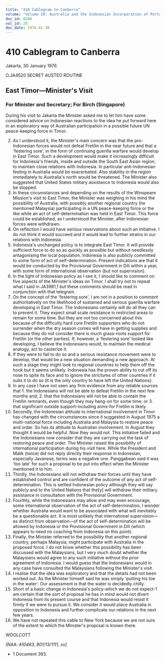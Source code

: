 ```yaml
---
title: "410 Cablegram to Canberra"
volume: "Volume 20: Australia and the Indonesian Incorporation of Portuguese Timor, 1974-1976"
doc_id: 8248
vol_id: 20
doc_date: 1976-01-30
---
```


# 410 Cablegram to Canberra

Jakarta, 30 January 1976

O.JA4520 SECRET AUSTEO ROUTINE

## East Timor—Minister's Visit

### For Minister and Secretary; For Birch (Singapore)

During his visit to Jakarta the Minister asked me to let him have some considered advice on Indonesian reactions to the idea he put forward here in an exploratory way of Australian participation in a possible future UN peace-keeping force in Timor.

  2. As I understood it, the Minister's main concern was that the pro-Indonesian forces would not defeat Fretilin in the near future and that a 'festering sore', in the form of continuing guerilla warfare would develop in East Timor. Such a development would make it increasingly difficult for Indonesia's friends, inside and outside the South East Asian region, to maintain close relations with Indonesia. In particular anti-Indonesian feeling in Australia would be exacerbated. Also stability in the region immediately to Australia's north would be threatened. The Minister also suggested that United States military assistance to Indonesia would also be stopped.
  3. In these circumstances and depending on the results of the Winspeare Mission's visit to East Timor, the Minister was weighing in his mind the possibility of Australia, with possibly another regional country (he mentioned Malaysia) participating in a UN peace-keeping force or the like while an act of self-determination was held in East Timor. This force could be established, as I understood the Minister, after Indonesian forces were withdrawn.
  4. On reflection I would have serious reservations about such an initiative. I do not think it would succeed and it would lead to further strains in our relations with Indonesia.
  5. Indonesia's unchanged policy is to integrate East Timor. It will provide sufficient force to do so as quickly as possible but without needlessly antagonising the local population. Indonesia is also publicly committed to some form of act of self-determination. Present indications are that it would be conducted by the Provisional Government in Dili within a year, with some form of international observation (but not supervision).
  6. In the light of Indonesian policy as I see it, I should like to comment on five aspects of the Minister's ideas on Timor. I shall try not to repeat what I said in JA3981,1 but these comments should be read in conjunction with that telegram.
  7. On the concept of the 'festering sore', I am not in a position to comment authoritatively on the likelihood of sustained and serious guerilla warfare developing in East Timor. The Indonesians certainly will do all they can to prevent it. They expect small scale resistance in restricted areas to remain for some time. But they are not too concerned about this because of the difficulty hard core Fretilin supporters who do not surrender when the dry season comes will have in getting supplies and because they do not consider there is much grass-roots support for Fretilin (or the other parties). If, however, a 'festering sore' looked like developing, I believe the Indonesians would, to maintain the medical analogy, act to cauterize it.
  8. If they were to fail to do so and a serious resistance movement were to develop, that would be a new situation demanding a new approach. At such a stage they might look to regional countries to help them off the hook but it seems unlikely. Indonesia has the proven ability to cut off its nose to spite its face and to ignore the strictures of other countries if it suits it to do so (it is the only country to have left the United Nations).
  9. In any case I have not seen any firm evidence from any reliable sources that 
    1. the Indonesians will not be able to defeat Fretilin in the next few months and;
    2. that the Indonesians will not be able to contain the Fretilin remnants, even though they may hang-on for some time; or
    3. that significant outside support-including arms-for Fretilin is likely.
  10. Secondly, the Indonesian attitude to international involvement in Timor has changed with the circumstances since it suggested in August 1975 a multi-national force including Australia and Malaysia to restore peace and order. So has its attitude to Australian involvement. In August they thought it would be helpful. Now they would not. This initiative failed and the Indonesians now consider that they are carrying out the task of restoring peace and order. The Minister raised the possibility of international participation during his visit here. While the President and Malik (twice) did not reply directly their response in Indonesian, especially Javanese, terms was a negative one. Panggabean said it was 'too late' for such a proposal to be put into effect when the Minister mentioned it to him.
  11. Thirdly, the Indonesians will not withdraw their forces until they have established control and are confident of the outcome of any act of self-determination. This is settled Indonesian policy although they will say publicly and to the United Nations that the[y] will withdraw their military assistance in consultation with the Provisional Government.
  12. Fourthly, while the Indonesians may allow and may even encourage, some international observation of the act of self-determination, I wonder whether Australia would want to be associated with what will inevitably be a questionable act. It is most unlikely that international supervision—as distinct from observation—of the act of self-determination will be allowed by Indonesia or the Provisional Government in Dili (which appears to need no coaching from Indonesia on this point).
  13. Finally, the Minister referred to the possibility that another regional country, perhaps Malaysia, might participate with Australia in the proposed force. I do not know whether this possibility has been discussed with the Malaysians, but I very much doubt whether the Malaysians would agree to any such initiative without the prior agreement of Indonesia. I would guess that the Indonesians would in any case have consulted the Malaysians following the Minister's visit.
  14. I realise that the idea was exploratory and that the details had not been worked out. As the Minister himself said he was simply 'putting his toe in the water'. Our assessment is that the water is decidedly chilly.
  15. Short of a basic change in Indonesia's policy-which we do not expect-1 am certain that the sort of proposal he has in mind would not divert Indonesia from its present course and that Indonesia would resist it firmly if we were to pursue it. We consider it would place Australia in opposition to Indonesia and further complicate our relations in the next few years.
  16. We have not repeated this cable to New York because we are not sure of the extent to which the Minister's proposal is known there.



WOOLCOTT

_[NAA: A10463, 801/13/1111, xx]_

  * 1 Document 393.


